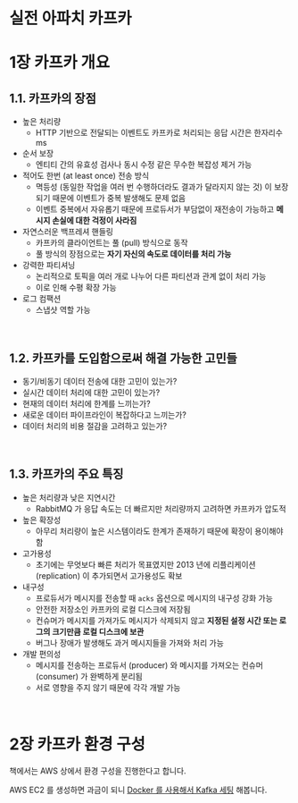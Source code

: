 # 실전 아파치 카프카

# 1장 카프카 개요

## 1.1. 카프카의 장점

- 높은 처리량
  - HTTP 기반으로 전달되는 이벤트도 카프카로 처리되는 응답 시간은 한자리수 ms
- 순서 보장
  - 엔티티 간의 유효성 검사나 동시 수정 같은 무수한 복잡성 제거 가능
- 적어도 한번 (at least once) 전송 방식
  - 멱등성 (동일한 작업을 여러 번 수행하더라도 결과가 달라지지 않는 것) 이 보장되기 때문에 이벤트가 중복 발생해도 문제 없음
  - 이벤트 중복에서 자유롭기 때문에 프로듀서가 부담없이 재전송이 가능하고 **메시지 손실에 대한 걱정이 사라짐**
- 자연스러운 백프레셔 핸들링
  - 카프카의 클라이언트는 풀 (pull) 방식으로 동작
  - 풀 방식의 장점으로는 **자기 자신의 속도로 데이터를 처리 가능**
- 강력한 파티셔닝
  - 논리적으로 토픽을 여러 개로 나누어 다른 파티션과 관계 없이 처리 가능
  - 이로 인해 수평 확장 가능
- 로그 컴팩션
  - 스냅샷 역할 가능

<br>

## 1.2. 카프카를 도입함으로써 해결 가능한 고민들

- 동기/비동기 데이터 전송에 대한 고민이 있는가?
- 실시간 데이터 처리에 대한 고민이 있는가?
- 현재의 데이터 처리에 한계를 느끼는가?
- 새로운 데이터 파이프라인이 복잡하다고 느끼는가?
- 데이터 처리의 비용 절감을 고려하고 있는가?

<br>

## 1.3. 카프카의 주요 특징

- 높은 처리량과 낮은 지연시간
  - RabbitMQ 가 응답 속도는 더 빠르지만 처리량까지 고려하면 카프카가 압도적
- 높은 확장성
  - 아무리 처리량이 높은 시스템이라도 한계가 존재하기 때문에 확장이 용이해야 함
- 고가용성
  - 초기에는 무엇보다 빠른 처리가 목표였지만 2013 년에 리플리케이션 (replication) 이 추가되면서 고가용성도 확보
- 내구성
  - 프로듀서가 메시지를 전송할 때 `acks` 옵션으로 메시지의 내구성 강화 가능
  - 안전한 저장소인 카프카의 로컬 디스크에 저장됨
  - 컨슈머가 메시지를 가져가도 메시지가 삭제되지 않고 **지정된 설정 시간 또는 로그의 크기만큼 로컬 디스크에 보관**
  - 버그나 장애가 발생해도 과거 메시지들을 가져와 처리 가능
- 개발 편의성
  - 메시지를 전송하는 프로듀서 (producer) 와 메시지를 가져오는 컨슈머 (consumer) 가 완벽하게 분리됨
  - 서로 영향을 주지 않기 때문에 각각 개발 가능

<br>

# 2장 카프카 환경 구성

책에서는 AWS 상에서 환경 구성을 진행한다고 합니다.

AWS EC2 를 생성하면 과금이 되니 [Docker 를 사용해서 Kafka 세팅](https://github.com/ParkJiwoon/PrivateStudy/blob/master/kafka/kafka-docker-setup.md) 해봅니다.